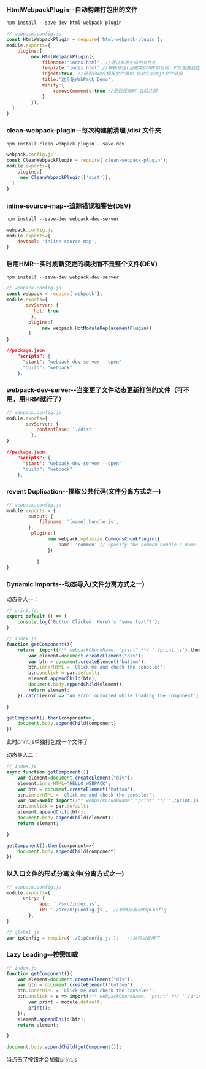 ### HtmlWebpackPlugin--自动构建打包出的文件

```javascript
npm install --save-dev html-webpack-plugin
```

```javascript
// webpack.config.js
const HtmlWebpackPlugin = require('html-webpack-plugin');
module.exports={
    plugins:[
         new HtmlWebpackPlugin({
             filename:'index.html', //通过模板生成的文件名
             template:'index.html',//模板路径(当做类似VUE项目时，VUE需要挂在一个根元素，这时候就用得到了)
             inject:true, //是否自动在模板文件添加 自动生成的js文件链接
             title:'这个是WebPack Demo',
             minify:{
                 removeComments:true //是否压缩时 去除注释
             }
         }),
  ]
}

```

### clean-webpack-plugin--每次构建前清理 /dist 文件夹

```javascript
npm install clean-webpack-plugin --save-dev
```

```javascript
webpack.config.js
const CleanWebpackPlugin = require('clean-webpack-plugin');
module.exports={
    plugins:[
     new CleanWebpackPlugin(['dist']),
  ]
}
```

### inline-source-map--追踪错误和警告(DEV)

```javascript
npm install --save-dev webpack-dev-server
```

```javascript
webpack.config.js
module.exports={
    devtool: 'inline-source-map',
}
```

### 启用HMR--实时刷新变更的模块而不是整个文件(DEV)

```javascript
npm install --save-dev webpack-dev-server
```

```javascript
// webpack.config.js
const webpack = require('webpack');
module.exorts={
       devServer: {
          hot: true
         },
        plugins:[
             new webpack.HotModuleReplacementPlugin()
        ]
}
```

```json
//package.json
    "scripts": {
      "start": "webpack-dev-server --open"
      "build": "webpack"
    },
```

### webpack-dev-server--当变更了文件动态更新打包的文件（可不用，用HRM就行了）

```javascript
// webpack.config.js
module.exorts={
       devServer: {
           contentBase: './dist'
         },
}
```

```json
//package.json
    "scripts": {
      "start": "webpack-dev-server --open"
      "build": "webpack"
    },
```
### revent Duplication--提取公共代码(文件分离方式之一)

```javascript
// webpack.config.js
module.exports = {
        output: {
            filename: '[name].bundle.js',
        },
         plugins:[
               new webpack.optimize.CommonsChunkPlugin({
                   name: 'common' // Specify the common bundle's name.
               })
       
           ] 
}
```

### Dynamic Imports--动态导入(文件分离方式之一)

动态导入一：

```javascript
// print.js:
export default () => {
    console.log('Button Clicked: Here\'s "some text"!');
}
```

```javascript
// index.js
function getComponent(){
    return  import(/** webpackChunkName: "print" **/ './print.js').then(par => {
        var element=document.createElement("div");
        var btn = document.createElement('button');
        btn.innerHTML = 'Click me and check the console!';
        btn.onclick = par.default;
        element.appendChild(btn);
        document.body.appendChild(element);
        return element;
    }).catch(error => 'An error occurred while loading the component');

}

getComponent().then(component=>{
    document.body.appendChild(component)
})
```

此时print.js单独打包成一个文件了

动态导入二：

```javascript
// index.js
async function getComponent(){
    var element=document.createElement("div");
    element.innerHTML="HELLO WEBPACK";
    var btn = document.createElement('button');
    btn.innerHTML = 'Click me and check the console!';
    var par=await import(/** webpackChunkName: "print" **/ './print.js');
    btn.onclick = par.default;
    element.appendChild(btn);
    document.body.appendChild(element);
    return element;

}

getComponent().then(component=>{
    document.body.appendChild(component)
})
```

### 以入口文件的形式分离文件(分离方式之一)

```javascript
// webpack.config.js
module.exports={
      entry: {
            app: './src/index.js',
            IP: './src/0ipConfig.js',  //额外分离出0ipConfig
        },
}
```

```javascript
// global.js
var ipConfig = require('./0ipConfig.js');   //就可以使用了
```

### Lazy Loading--按需加载 

```javascript
// index.js
function getComponent(){
    var element=document.createElement("div");
    var btn = document.createElement('button');
    btn.innerHTML = 'Click me and check the console!';
    btn.onclick = e => import(/** webpackChunkName: "print" **/ './print').then(module => {
        var print = module.default;
        print();
    });
    element.appendChild(btn);
    return element;

}

document.body.appendChild(getComponent());
```

当点击了按钮才会加载print.js